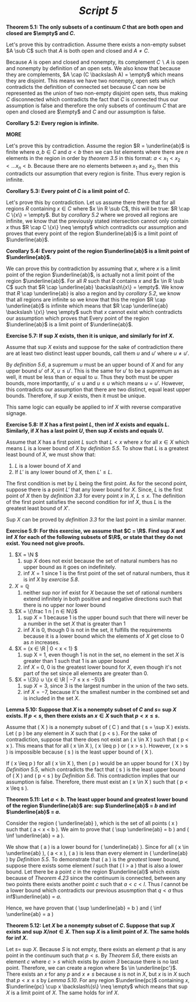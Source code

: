 ***<h1 style="text-align: center;">Script 5</h1>***
**Theorem 5.1: The only subsets of a continuum $C$ that are both open and closed are $\empty$ and $C$.**

Let's prove this by contradiction. Assume there exists a non-empty subset $A \sub C$ such that $A$ is both open and closed and $A \neq C$.

Because $A$ is open and closed and nonempty, its complement $C\backslash A$ is open and nonempty by definition of an open sets. We also know that because they are complements, $A \cap (C \backslash A) = \empty$ which means they are disjoint. This means we have two nonempty, open sets which contradicts the definition of connected set because $C$ can now be represented as the union of two non-empty disjoint open sets, thus making $C$ disconnected which contradicts the fact that $C$ is connected thus our assumption is false and therefore the only subsets of continuum $C$ that are open and closed are $\empty$ and $C$ and our assumption is false. 


**Corollary 5.2: Every region is infinite.**

**MORE**

Let's prove this by contradiction. Assume the region $R = \underline{ab}$ is finite where $a,b \in C$ and $a < b$ then we can list elements where there are $n$ elements in the region in order by *theorem 3.5* in this format: $a < x_1<x_2<...x_n<b$. Because there are no elements between $x_1$ and $x_2$, then this contradicts our assumption that every region is finite. Thus every region is infinite.



**Corollary 5.3: Every point of $C$ is a limit point of $C$.**

Let's prove this by contradiction. Let us assume there there that for all regions $R$ containing $x\in C$ where $x \in R \sub C$, this will be true: $R \cap C \{x\} = \empty$. But by *corollary 5.2* where we proved all regions are infinite, we know that the previously stated intersection cannot only contain $x$ thus $R \cap C \{x\} \neq \empty$ which contradicts our assumption and proves that every point of the region $\underline{ab}$ is a limit point of $\underline{ab}$.


**Corollary 5.4: Every point of the region $\underline{ab}$ is a limit point of $\underline{ab}$.**

We can prove this by contradiction by assuming that $x$, where $x$ is a limit point of the region $\underline{ab}$, is actually not a limit point of the region $\underline{ab}$. For all $R$ such that $R$ contains $x$ and $x \in R \sub C$ such that $R \cap \underline{ab} \backslash\{x\} = \empty$. We know that $R$ \cap \underline{ab} is also a region and by *corollary 5.2*, we know that all regions are infinite so we know that this the region $R \cap \underline{ab}$ is infinite which means that $R \cap \underline{ab} \backslash \{x\} \neq \empty$ such that $x$ cannot exist which contradicts our assumption which proves that Every point of the region $\underline{ab}$ is a limit point of $\underline{ab}$.

**Exercise 5.7: If sup $X$ exists, then it is unique, and similarly for inf $X$.**

Assume that sup $X$ exists and suppose for the sake of contradiction there are at least two distinct least upper bounds, call them $u$ and $u'$ where $u \neq u'$. 

By *definition 5.6*, a supremum $u$ must be an upper bound of $X$ and for any upper bound $u'$ of $X$, $u \leq u'$. This is the same for $u'$ to be a supremum as well, it must be less than or equal to $u$. Thus they both must be upper bounds, more importantly, $u' \leq u$ and $u \leq u$ which means $u = u'$. However, this contradicts our assumption that there are two distinct, equal least upper bounds. Therefore, if sup $X$ exists, then it must be unique.

This same logic can equally be applied to inf $X$ with reverse comparative signage.


**Exercise 5.8: If $X$ has a first point $L$, then inf $X$ exists and equals $L$. Similarly, if $X$ has a last point $U$, then sup $X$ exists and equals $U$.**

Assume that $X$ has a first point $L$ such that $L < x$ where $x$ for all $x \in X$ which means $L$ is a lower bound of $X$ by *definition 5.5*. To show that $L$ is a greatest least bound of $X$, we must show that:
   1. $L$ is a lower bound of $X$ and
   2. If $L'$ is any lower bound of $X$, then $L' \leq L$.

The first condition is met by $L$ being the first point. As for the second point, suppose there is a point $L'$ that any lower bound for $X$. Since, $L$ is the first point of $X$ then by *definition 3.3* for every point $x$ in $X$, $L \leq x$. The definition of the first point satisfies the second condition for inf $X$, thus $L$ is the greatest least bound of $X'$.

Sup $X$ can be proved by *definition 3.3* for the last point in a similar manner.


**Exercise 5.9: For this exercise, we assume that $C = \R$. Find sup $X$ and inf $X$ for each of the following subsets of $\R$, or state that they do not exist. You need not give proofs.**
1. $X = \N $
   1. sup $X$ does not exist because the set of natural numbers has no upper bound as it goes on indefinitely. 
   2. inf $X = 1$ since 1 is the first point of the set of natural numbers, thus it is inf $X$ by *exercise 5.8*.
2. $X = \mathbb{Q}$
   1. neither sup nor inf exist for $X$ because the set of rational numbers extend infinitely in both positive and negative directions such that there is no upper nor lower bound
3. $X = \{\frac 1 n | n ∈ N\}$ 
   1. sup $X$ = 1 because 1 is the upper bound such that there will never be a number in the set $X$ that is greater than 1
   2. inf $X$ is 0, though $0$ is not in the set, it fulfills the requirements because it is a lower bound which the elements of $X$ get close to 0 as $n$ increases.
4. $X = \{x ∈ \R | 0 < x < 1\} $
   1. sup X = $1$, even though 1 is not in the set, no element in the set $X$ is greater than 1 such that $1$ is an upper bound 
   2. inf $X$ = 0, 0 is the greatest lower bound for $X$, even though it's not part of the set since all elements are greater than 0.
5. $X = \{3\} ∪ \{x ∈ \R | −7 ≤ x ≤ −5\}$
   1. sup $X=3$, since 3 is the largest number in the union of the two sets.
   2. inf $⁡X= −7$, because it's the smallest number in the combined set and is included in the set $X$.

**Lemma 5.10: Suppose that $X$ is a nonempty subset of $C$ and $s =$ sup $X$ exists. If $p < s$, then there exists an $x ∈ X$ such that $p < x ≤ s$.**

Assume that \( X \) is a nonempty subset of \( C \) and that \( s = \sup X \) exists. Let \( p \) be any element in $X$ such that \( p < s \). For the sake of contradiction, suppose that there does not exist an \( x \in X \) such that \( p < x \). This means that for all \( x \in X \), \( x \leq p \) or \( x > s \). However, \( x > s \) is impossible because \( s \) is the least upper bound of \( X \).

If \( x \leq p \) for all \( x \in X \), then \( p \) would be an upper bound for \( X \) by *Definition 5.5*, which contradicts the fact that \( s \) is the least upper bound of \( X \) and \( p < s \) by *Definition 5.6*. This contradiction implies that our assumption is false. Therefore, there must exist an \( x \in X \) such that \( p < x \leq s \).


**Theorem 5.11: Let $a < b$. The least upper bound and greatest lower bound of the region $\underline{ab}$ are: sup $\underline{ab}$ = $b$ and inf $\underline{ab}$ = $a$.**

Consider the region \( \underline{ab} \), which is the set of all points \( x \) such that \( a < x < b \). We aim to prove that \( \sup \underline{ab} = b \) and \( \inf \underline{ab} = a \).

We show that \( a \) is a lower bound for \( \underline{ab} \). Since for all \( x \in \underline{ab} \), \( a < x \), \( a \) is less than every element in \( \underline{ab} \) by *Definition 5.5*. To demonstrate that \( a \) is the *greatest* lower bound, suppose there exists some element $l$ such that \( l > a \) that is also a lower bound. Let there be a point $c$ in the region $\underline{al}$ which exists because of *Theorem 4.23* since the continuum is connected, between any two points there exists another point $c$ such that $a < c < l$. Thus $l$ cannot be a lower bound which contradicts our previous asusmption that $q < a$ thus inf$\underline{ab} = $a$. 

Hence, we have proven that \( \sup \underline{ab} = b \) and \( \inf \underline{ab} = a \)

**Theorem 5.12: Let $X$ be a nonempty subset of $C$. Suppose that sup $X$ exists and sup $X /not \in X$. Then sup $X$ is a limit point of $X$. The same holds for inf $X$.**

Let $s =$ sup $X$. Because $S$ is not empty, there exists an element $p$ that is any point in the continuum such that $p < s$. By *Theorem 5.6*, there exists an element $c$ where $c>s$ which exists by *axiom 3* because there is no last point. Therefore, we can create a region where $s \in \underline{pc'}$. There exists an $x$ for any $p$ and $x \neq s$ because $s$ is not in $X$, but $x$ is in $X$ such that $p < x \leq s$ by *Lemma 5.10*. For any region $\underline{pc}$ containing $x$, $\underline{pc} \cup x \backslash\{s\} \neq \empty$ which means that sup $X$ is a limit point of $X$. The same holds for inf $X$. 